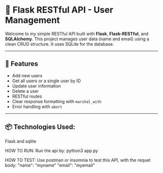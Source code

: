 # 🧪 Flask RESTful API - User Management

Welcome to my simple RESTful API built with **Flask**, **Flask-RESTful**, and **SQLAlchemy**. This project manages user data (name and email) using a clean CRUD structure. It uses SQLite for the database.

---

## 🚀 Features

- Add new users
- Get all users or a single user by ID
- Update user information
- Delete a user
- RESTful routes
- Clear response formatting with `marshal_with`
- Error handling with `abort`

---

## 📦 Technologies Used:
Flask and sqlite

HOW TO RUN:
Run the api by: python3 app.py

HOW TO TEST:
Use postman or insomnia to test this API, with the requet body:
"name": "myname"
"email": "myemail"

